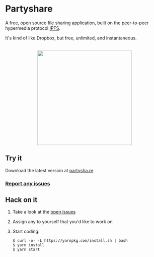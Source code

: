 # Partyshare

A free, open source file sharing application, built on the peer-to-peer hypermedia protocol [IPFS](https://ipfs.io/).

It's kind of like Dropbox, but free, unlimited, and instantaneous.


<p align="center">
  <br>
  <img width="300" src="https://partysha.re//example.gif">
  <br>
</p>


## Try it

Download the latest version at [partysha.re](https://partysha.re).


### [Report any issues](https://github.com/BusterLabs/Partyshare/issues/new?title=&body=%23%23%23%23%20Steps%20to%20Reproduce%0D%0A-%0D%0A%0D%0A%23%23%23%23%20Expected%20Result%0D%0A-%20%0D%0A%0D%0A%23%23%23%23%20Actual%20Result%0D%0A-&labels%5B%5D=bug)

##  Hack on it

1. Take a look at the [open issues](https://github.com/BusterLabs/Partyshare/issues?q=is%3Aopen+is%3Aissue+label%3A%22help+wanted%22)
2. Assign any to yourself that you'd like to work on
3. Start coding:

    ```
    $ curl -o- -L https://yarnpkg.com/install.sh | bash
    $ yarn install
    $ yarn start
    ```
